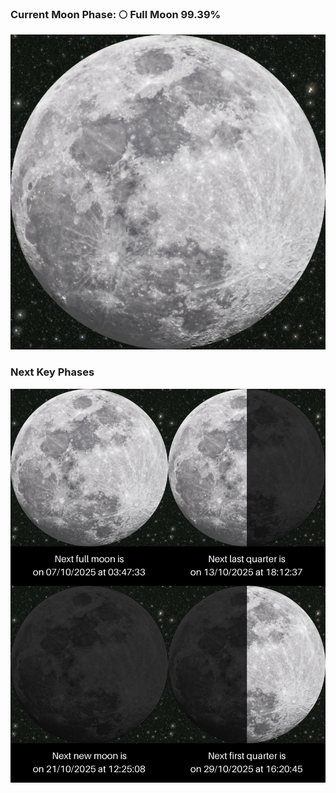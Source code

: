 ### Current Moon Phase: 🌕 Full Moon 99.39%
![Moon Phase](moonphase.png)
### Next Key Phases
![Gallery](gallery.png)